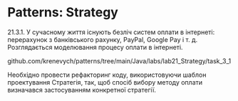 # Patterns: Strategy
21.3.1. У сучасному життя існують безліч систем
оплати в інтернеті: перерахунок з банківського рахунку, PayPal, Google Pay і
т. д. Розглядається моделювання процесу оплати в інтернеті.

github.com/krenevych/patterns/tree/main/Java/labs/lab21_Strategy/task_3_1

Необхідно провести рефакторинг коду, використовуючи шаблон
проектування Стратегія, так, щоб спосіб вибору методу оплати визначався
застосуванням конкретної стратегії.